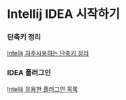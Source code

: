 # Intellij IDEA 시작하기

### 단축키 정리
[Intellij 자주사용하는 단축키 정리](https://github.com/JuJin1324/Intellij_tips/wiki/Intellij-%EC%9E%90%EC%A3%BC%EC%82%AC%EC%9A%A9%ED%95%98%EB%8A%94-%EB%8B%A8%EC%B6%95%ED%82%A4-%EC%A0%95%EB%A6%AC)

### IDEA 플러그인
[Intellij 유용한 플러그인 목록](https://github.com/JuJin1324/Intellij_tips/wiki/Intellij-%EC%9C%A0%EC%9A%A9%ED%95%9C-%ED%94%8C%EB%9F%AC%EA%B7%B8%EC%9D%B8-%EB%AA%A9%EB%A1%9D)

